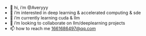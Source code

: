 - 👋 hi, i’m @Averyyy
- 👀 i’m interested in deep learning & accelerated computing & sde
- 🌱 i’m currently learning cuda & llm
- 💞️ i’m looking to collaborate on llm/deeplearning projects
- 📫 how to reach me 1661686497@qq.com

<!---
Averyyy/Averyyy is a ✨ special ✨ repository because its `README.md` (this file) appears on your GitHub profile.
You can click the Preview link to take a look at your changes.
--->
